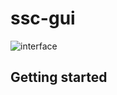 # ssc-gui

![interface](https://user-images.githubusercontent.com/16940168/234647215-ddaed369-f65f-4991-80aa-ad44b08da09a.gif)

## Getting started

